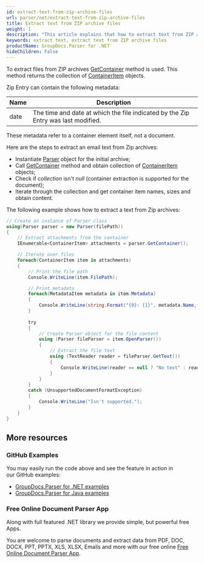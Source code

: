 ```yaml
---
id: extract-text-from-zip-archive-files
url: parser/net/extract-text-from-zip-archive-files
title: Extract text from ZIP archive files
weight: 1
description: "This article explains that how to extract text from ZIP archive files"
keywords: extract text, extract text from ZIP archive files
productName: GroupDocs.Parser for .NET
hideChildren: False
---
```

To extract files from ZIP archives [GetContainer](https://reference.groupdocs.com/net/parser/groupdocs.parser/parser/methods/getcontainer) method is used. This method returns the collection of [ContainerItem](https://reference.groupdocs.com/net/parser/groupdocs.parser.data/containeritem) objects.

Zip Entry can contain the following metadata:

| Name | Description |
| --- | --- |
| date | The time and date at which the file indicated by the Zip Entry was last modified. |

These metadata refer to a container element itself, not a document.

Here are the steps to extract an email text from Zip archives:

*   Instantiate [Parser](https://reference.groupdocs.com/net/parser/groupdocs.parser/parser) object for the initial archive;
*   Call [GetContainer](https://reference.groupdocs.com/net/parser/groupdocs.parser/parser/methods/getcontainer) method and obtain collection of [ContainerItem](https://reference.groupdocs.com/net/parser/groupdocs.parser.data/containeritem) objects;
*   Check if *collection* isn't *null* (container extraction is supported for the document);
*   Iterate through the collection and get container item names, sizes and obtain content.

The following example shows how to extract a text from Zip archives:

```csharp
// Create an instance of Parser class
using(Parser parser = new Parser(filePath))
{
    // Extract attachments from the container
    IEnumerable<ContainerItem> attachments = parser.GetContainer();

    // Iterate over files
    foreach(ContainerItem item in attachments)
    {
		// Print the file path
		Console.WriteLine(item.FilePath);

        // Print metadata
        foreach(MetadataItem metadata in item.Metadata)
        {
            Console.WriteLine(string.Format("{0}: {1}", metadata.Name, metadata.Value));
        }
       
        try
        {
            // Create Parser object for the file content
            using (Parser fileParser = item.OpenParser())
            {
                // Extract the file text
                using (TextReader reader = fileParser.GetText())
                {
                    Console.WriteLine(reader == null ? "No text" : reader.ReadToEnd());
                }
            }
        }
        catch (UnsupportedDocumentFormatException)
        {
            Console.WriteLine("Isn't supported.");
        }
	}
}
```

## More resources

### GitHub Examples

You may easily run the code above and see the feature in action in our GitHub examples:

*   [GroupDocs.Parser for .NET examples](https://github.com/groupdocs-parser/GroupDocs.Parser-for-.NET)    
*   [GroupDocs.Parser for Java examples](https://github.com/groupdocs-parser/GroupDocs.Parser-for-Java)    

### Free Online Document Parser App

Along with full featured .NET library we provide simple, but powerful free Apps.

You are welcome to parse documents and extract data from PDF, DOC, DOCX, PPT, PPTX, XLS, XLSX, Emails and more with our free online [Free Online Document Parser App](https://products.groupdocs.app/parser).